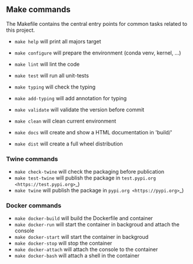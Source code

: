 ## Make commands
The Makefile contains the central entry points for common tasks related to this project.

* ``make help`` will print all majors target
* ``make configure``  will prepare the environment (conda venv, kernel, ...)
* ``make lint`` will lint the code
* ``make test`` will run all unit-tests
* ``make typing`` will check the typing
* ``make add-typing`` will add annotation for typing
* ``make validate`` will validate the version before commit
* ``make clean`` will clean current environment

* ``make docs`` will create and show a HTML documentation in 'build/'
* ``make dist`` will create a full wheel distribution

### Twine commands

* ``make check-twine`` will check the packaging before publication
* ``make test-twine`` will publish the package in `test.pypi.org <https://test.pypi.org>`_)
* ``make twine`` will publish the package in `pypi.org <https://pypi.org>`_)

### Docker commands
* ``make docker-build`` will build the Dockerfile and container
* ``make docker-run`` will start the container in backgroud and attach the console
* ``make docker-start`` will start the container in backgroud
* ``make docker-stop`` will stop the container
* ``make docker-attach`` will attach the console to the container
* ``make docker-bash`` will attach a shell in the container

